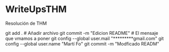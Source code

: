 # WriteUpsTHM
Resolución de THM

git add . 			# Añadir archivo
git commit -m "Edicion README" 	# El mensaje que vmamos a poner
git config --global user.mail "*********gmail.com"
git config --global user.name "Martí Fo"
git commit -m "Modficado READM"

